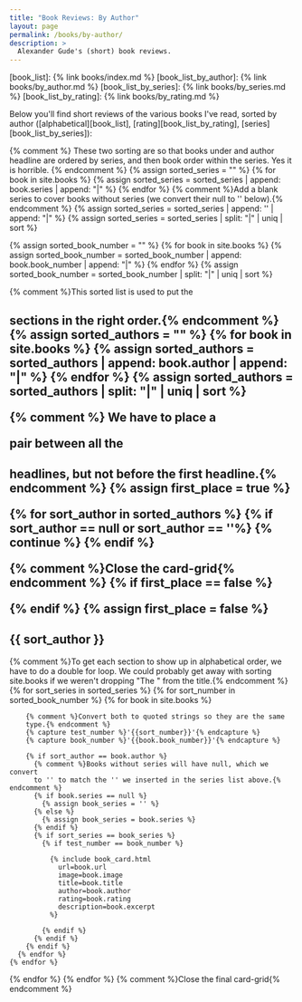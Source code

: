 ```yaml
---
title: "Book Reviews: By Author"
layout: page
permalink: /books/by-author/
description: >
  Alexander Gude's (short) book reviews.
---
```


[book_list]: {% link books/index.md %}
[book_list_by_author]: {% link books/by_author.md %}
[book_list_by_series]: {% link books/by_series.md %}
[book_list_by_rating]: {% link books/by_rating.md %}

Below you'll find short reviews of the various books I've read, sorted by
author ([alphabetical][book_list], [rating][book_list_by_rating],
[series][book_list_by_series]):

{% comment %} These two sorting are so that books under and author headline
are ordered by series, and then book order within the series. Yes it is
horrible. {% endcomment %}
{% assign sorted_series = "" %}
{% for book in site.books %}
  {% assign sorted_series = sorted_series | append: book.series | append: "|" %}
{% endfor %}
{% comment %}Add a blank series to cover books without series (we convert
their null to '' below).{% endcomment %}
{% assign sorted_series = sorted_series | append: '' | append: "|" %}
{% assign sorted_series = sorted_series | split: "|" | uniq | sort %}

{% assign sorted_book_number = "" %}
{% for book in site.books %}
  {% assign sorted_book_number = sorted_book_number | append: book.book_number | append: "|" %}
{% endfor %}
{% assign sorted_book_number = sorted_book_number | split: "|" | uniq | sort %}

{% comment %}This sorted list is used to put the <h2> sections in the right
order.{% endcomment %}
{% assign sorted_authors = "" %}
{% for book in site.books %}
  {% assign sorted_authors = sorted_authors | append: book.author | append: "|" %}
{% endfor %}
{% assign sorted_authors = sorted_authors | split: "|" | uniq | sort %}

{% comment %} We have to place a <div></div> pair between all the <h2>
headlines, but not before the first headline.{% endcomment %}
{% assign first_place = true %}

{% for sort_author in sorted_authors %}
  {% if sort_author == null or sort_author == ''%}
    {% continue %}
  {% endif %}

  {% comment %}Close the card-grid{% endcomment %}
  {% if first_place == false %}
</div>
  {% endif %}
  {% assign first_place = false %}

<h2 class="book-list-headline">{{ sort_author }}</h2>
<div class="card-grid">

  {% comment %}To get each section to show up in alphabetical order, we have
  to do a double for loop. We could probably get away with sorting site.books
  if we weren't dropping "The " from the title.{% endcomment %}
  {% for sort_series in sorted_series %}
    {% for sort_number in sorted_book_number %}
      {% for book in site.books %}

        {% comment %}Convert both to quoted strings so they are the same
        type.{% endcomment %}
        {% capture test_number %}'{{sort_number}}'{% endcapture %}
        {% capture book_number %}'{{book.book_number}}'{% endcapture %}

        {% if sort_author == book.author %}
          {% comment %}Books without series will have null, which we convert
          to '' to match the '' we inserted in the series list above.{% endcomment %}
          {% if book.series == null %}
            {% assign book_series = '' %}
          {% else %}
            {% assign book_series = book.series %}
          {% endif %}
          {% if sort_series == book_series %}
            {% if test_number == book_number %}

              {% include book_card.html
                url=book.url
                image=book.image
                title=book.title
                author=book.author
                rating=book.rating
                description=book.excerpt
              %}

            {% endif %}
          {% endif %}
        {% endif %}
      {% endfor %}
    {% endfor %}
  {% endfor %}
{% endfor %}
{% comment %}Close the final card-grid{% endcomment %}
</div>
